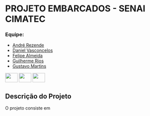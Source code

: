 # PROJETO EMBARCADOS - SENAI CIMATEC

### Equipe: 
- [André Rezende](https://github.com/Andre-D-Rez)
- [Daniel Vasconcelos](https://github.com/danbasco)
- [Felipe Almeida]()
- [Guilherme Rios](https://github.com/guilhermerios21)
- [Gustavo Martins](https://github.com/Gugaarleo)

<div style="display: inline_blocks">

  
  <img height= "30" width="40" src="https://cdn.jsdelivr.net/gh/devicons/devicon@latest/icons/tensorflow/tensorflow-original.svg" />
  <img height="30" width="40" src="https://cdn.jsdelivr.net/gh/devicons/devicon/icons/python/python-original.svg" />
  <img height="30" width="40" src="https://cdn.jsdelivr.net/gh/devicons/devicon@latest/icons/cplusplus/cplusplus-original.svg" />
          

</div>

## Descrição do Projeto

O projeto consiste em 